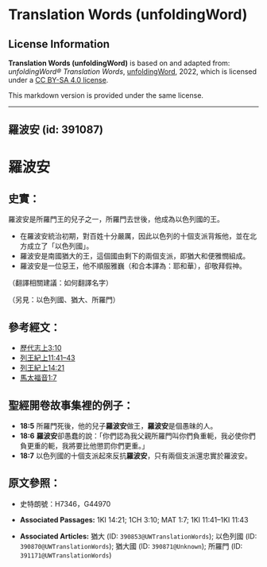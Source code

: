 # Translation Words (unfoldingWord)

## License Information

**Translation Words (unfoldingWord)** is based on and adapted from: _unfoldingWord® Translation Words_, [unfoldingWord](https://unfoldingword.org/utw), 2022, which is licensed under a [CC BY-SA 4.0 license](https://creativecommons.org/licenses/by-sa/4.0/legalcode.en).

This markdown version is provided under the same license.



--------------------------------

## 羅波安 (id: 391087)

羅波安
===

史實：
---

羅波安是所羅門王的兒子之一，所羅門去世後，他成為以色列國的王。

* 在羅波安統治初期，對百姓十分嚴厲，因此以色列的十個支派背叛他，並在北方成立了「以色列國」。
* 羅波安是南國猶大的王，這個國由剩下的兩個支派，即猶大和便雅憫組成。
* 羅波安是一位惡王，他不順服雅巍（和合本譯為：耶和華），卻敬拜假神。

（翻譯相關建議：如何翻譯名字）

（另見：以色列國、猶大、所羅門）

參考經文：
-----

* [歷代志上3:10](https://ref.ly/1Chr3:10)
* [列王紀上11:41–43](https://ref.ly/1Kgs11:41-1Kgs11:43)
* [列王紀上14:21](https://ref.ly/1Kgs14:21)
* [馬太福音1:7](https://ref.ly/Matt1:7)

聖經開卷故事集裡的例子：
------------

* **18:5** 所羅門死後，他的兒子**羅波安**做王，**羅波安**是個愚昧的人。
* **18:6** **羅波安**卻愚蠢的說：「你們認為我父親所羅門叫你們負重軛，我必使你們負更重的軛，我將要比他懲罰你們更重。」
* **18:7** 以色列國的十個支派起來反抗**羅波安**，只有兩個支派還忠實於羅波安。

原文參照：
-----

* 史特朗號：H7346，G44970

* **Associated Passages:** 1KI 14:21; 1CH 3:10; MAT 1:7; 1KI 11:41–1KI 11:43
* **Associated Articles:** 猶大 (ID: `390853@UWTranslationWords`); 以色列國 (ID: `390870@UWTranslationWords`); 猶大國 (ID: `390871@Unknown`); 所羅門 (ID: `391171@UWTranslationWords`)

